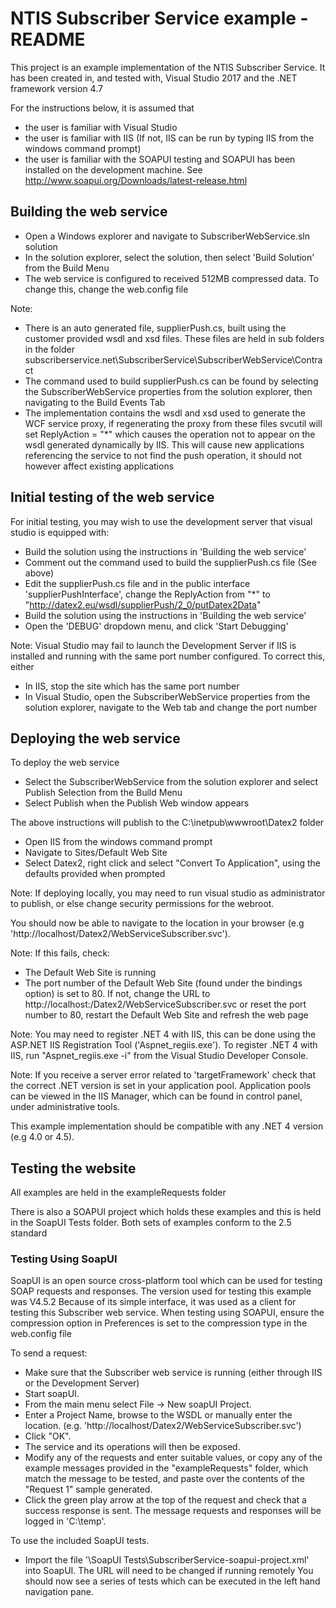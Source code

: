 NTIS Subscriber Service example - README
========================================

This project is an example implementation of the NTIS Subscriber Service.
It has been created in, and tested with, Visual Studio 2017 and the .NET framework version 4.7

For the instructions below, it is assumed that

- the user is familiar with Visual Studio
- the user is familiar with IIS (If not, IIS can be run by typing IIS from the windows command prompt)
- the user is familiar with the SOAPUI testing and SOAPUI has been installed on the development machine. See http://www.soapui.org/Downloads/latest-release.html

Building the web service
------------------------

- Open a Windows explorer and navigate to SubscriberWebService.sln solution
- In the solution explorer, select the solution, then select 'Build Solution' from the Build Menu
- The web service is configured to received 512MB compressed data. To change this, change the web.config file

Note:

- There is an auto generated file, supplierPush.cs, built using the customer provided wsdl and xsd files. These files are held in sub folders in the folder subscriberservice.net\SubscriberService\SubscriberWebService\Contract
- The command used to build supplierPush.cs can be found by selecting the SubscriberWebService properties from the solution explorer, then navigating to the Build Events Tab
- The implementation contains the wsdl and xsd used to generate the WCF service proxy, if regenerating the proxy from these files svcutil will set ReplyAction = "*" which causes the operation not to appear on the wsdl generated dynamically by IIS. This will cause new applications referencing the service to not find the push operation, it should not however affect existing applications

Initial testing of the web service
----------------------------------

For initial testing, you may wish to use the development server that visual studio is equipped with:

- Build the solution using the instructions in 'Building the web service'
- Comment out the command used to build the supplierPush.cs file (See above)
- Edit the supplierPush.cs file and in the public interface 'supplierPushInterface', change the ReplyAction from "*" to "http://datex2.eu/wsdl/supplierPush/2_0/putDatex2Data"
- Build the solution using the instructions in 'Building the web service'
- Open the 'DEBUG' dropdown menu, and click 'Start Debugging'

Note: Visual Studio may fail to launch the Development Server if IIS is installed and running with the same port number configured. To correct this, either

- In IIS, stop the site which has the same port number
- In Visual Studio, open the SubscriberWebService properties from the solution explorer, navigate to the Web tab and change the port number

Deploying the web service
-------------------------

To deploy the web service

- Select the SubscriberWebService from the solution explorer and select Publish Selection from the Build Menu
- Select Publish when the Publish Web window appears

The above instructions will publish to the C:\inetpub\wwwroot\Datex2 folder

- Open IIS from the windows command prompt
- Navigate to Sites/Default Web Site
- Select Datex2, right click and select "Convert To Application", using the defaults provided when prompted

Note: If deploying locally, you may need to run visual studio as administrator to publish, or else change security permissions for the webroot.

You should now be able to navigate to the location in your browser (e.g 'http://localhost/Datex2/WebServiceSubscriber.svc').

Note: If this fails, check:

- The Default Web Site is running
- The port number of the Default Web Site (found under the bindings option) is set to 80. If not, change the URL to http://localhost:<Port Number>/Datex2/WebServiceSubscriber.svc or reset the port number to 80, restart the Default Web Site and refresh the web page

Note: You may need to register .NET 4 with IIS, this can be done using the ASP.NET IIS Registration Tool ('Aspnet_regiis.exe'). To register .NET 4 with IIS, run "Aspnet_regiis.exe -i" from the Visual Studio Developer Console.
	
Note: If you receive a server error related to 'targetFramework' check that the correct .NET version is set in your application pool. Application pools can be viewed in the IIS Manager, which can be found in control panel, under administrative tools.

This example implementation should be compatible with any .NET 4 version (e.g 4.0 or 4.5).

Testing the website 
-------------------

All examples are held in the exampleRequests folder

There is also a SOAPUI project which holds these examples and this is held in the SoapUI Tests folder. Both sets of examples conform to the 2.5 standard

### Testing Using SoapUI

SoapUI is an open source cross-platform tool which can be used for testing SOAP requests and responses.
The version used for testing this example was V4.5.2 Because of its simple interface, it was used as a client for testing this Subscriber web service.
When testing using SOAPUI, ensure the compression option in Preferences is set to the compression type in the web.config file

To send a request:
- Make sure that the Subscriber web service is running (either through IIS or the Development Server)
- Start soapUI.
- From the main menu select File -> New soapUI Project.
- Enter a Project Name, browse to the WSDL or manually enter the location. (e.g. 'http://localhost/Datex2/WebServiceSubscriber.svc')
- Click "OK".
- The service and its operations will then be exposed.
- Modify any of the requests and enter suitable values, or copy any of the example messages provided in the "exampleRequests" folder, which match the message to be tested, and paste over the contents of the "Request 1" sample generated.
- Click the green play arrow at the top of the request and check that a success response is sent.
The message requests and responses will be logged in 'C:\temp\'.
	
To use the included SoapUI tests.
- Import the file '\SoapUI Tests\SubscriberService-soapui-project.xml' into SoapUI. The URL will need to be changed if running remotely
You should now see a series of tests which can be executed in the left hand navigation pane.

